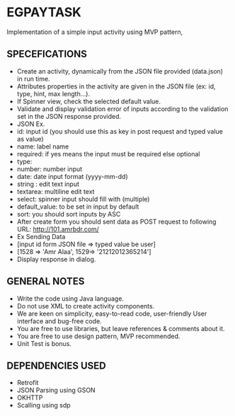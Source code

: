 # EGPAYTASK
Implementation of a simple input activity using MVP pattern, 

## SPECEFICATIONS
-	Create an activity, dynamically from the JSON file provided (data.json) in run time.
-	Attributes properties in the activity are given in the JSON file (ex: id, type, hint, max length...).
-	If Spinner view, check the selected default value.
-	Validate and display validation error of inputs according to the validation set in the JSON response provided.
-	JSON Ex.
-	id: input id (you should use this as key in post request and typed value as value)
-	name: label name 
-	required: if yes means the input must be required else optional 
-	type: 
-	number: number input
-	date: date input format (yyyy-mm-dd)
-	string : edit text input 
-	textarea: multiline edit text
-	select: spinner input should fill with (multiple)
-	default_value: to be set in input by default 
-	sort: you should sort inputs by ASC
-	After create form you should sent data as POST request to following URL: http://101.amrbdr.com/
-	Ex Sending Data
-	[input id form JSON file => typed value be user]
-	[1528 => 'Amr Alaa', 1529=> '21212012365214']
-	Display response in dialog.

## GENERAL NOTES
-	Write the code using Java language.
-	Do not use XML to create activity components.
-	We are keen on simplicity, easy-to-read code, user-friendly User interface and bug-free code.	
-	You are free to use libraries, but leave references & comments about it.
-	You are free to use design pattern, MVP recommended.
-	Unit Test is bonus.

## DEPENDENCIES USED
- Retrofit
- JSON Parsing using GSON
- OKHTTP
- Scalling using sdp

